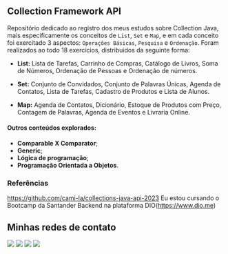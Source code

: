 ## Collection Framework API

Repositório dedicado ao registro dos meus estudos sobre Collection Java, mais especificamente os conceitos de `List`, `Set` e `Map`, e em cada conceito foi exercitado 3 aspectos: `Operações Básicas`, `Pesquisa` e `Ordenação`. Foram realizados ao todo 18 exercícios, distribuidos da seguinte forma:

- **List:** Lista de Tarefas, Carrinho de Compras, Catálogo de Livros, Soma de Números, Ordenação de Pessoas e Ordenação de números.

- **Set:** Conjunto de Convidados, Conjunto de Palavras Únicas, Agenda de Contatos, Lista de Tarefas, Cadastro de Produtos e Lista de Alunos.

- **Map:** Agenda de Contatos, Dicionário, Estoque de Produtos com Preço, Contagem de Palavras, Agenda de Eventos e Livraria Online.

#### Outros conteúdos explorados:

- **Comparable X Comparator**;
- **Generic**;
- **Lógica de programação**;
- **Programação Orientada a Objetos**.

### Referências

https://github.com/cami-la/collections-java-api-2023
Eu estou cursando o Bootcamp da Santander Backend na plataforma DIO(https://www.dio.me)

## Minhas redes de contato

<div align="left">
  <a href="https://instagram.com/_m.gritti/" target="_blank"><img src="https://img.shields.io/badge/-Instagram-%23E4405F?style=for-the-badge&logo=instagram&logoColor=white" target="_blank"></a>
  <a href="https://discord.gg/6GkPBx4v" target="_blank"><img src="https://img.shields.io/badge/Discord-7289DA?style=for-the-badge&logo=discord&logoColor=white" target="_blank"></a> 
  <a href = "mailto:dev.murilogritti@gmail.com"><img src="https://img.shields.io/badge/-Gmail-%23333?style=for-the-badge&logo=gmail&logoColor=white" target="_blank"></a>
  <a href="https://www.linkedin.com/in/murilo-gritti" target="_blank"><img src="https://img.shields.io/badge/-LinkedIn-%230077B5?style=for-the-badge&logo=linkedin&logoColor=white" target="_blank"></a>
</div>